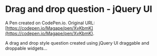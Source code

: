 # Drag and drop question - jQuery UI

A Pen created on CodePen.io. Original URL: [https://codepen.io/Magape/pen/XvKbmK](https://codepen.io/Magape/pen/XvKbmK).

A drag and drop style question created using jQuery UI draggable and droppable widgets...

